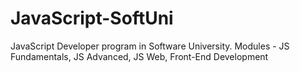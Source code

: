 # JavaScript-SoftUni
JavaScript Developer program in Software University. Modules - JS Fundamentals, JS Advanced, JS Web, Front-End Development
